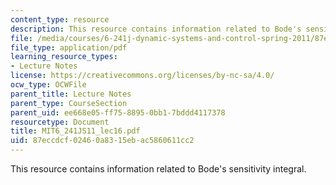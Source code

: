 ```yaml
---
content_type: resource
description: This resource contains information related to Bode's sensitivity integral.
file: /media/courses/6-241j-dynamic-systems-and-control-spring-2011/87eccdcf02460a8315ebac5860611cc2_MIT6_241JS11_lec16.pdf
file_type: application/pdf
learning_resource_types:
- Lecture Notes
license: https://creativecommons.org/licenses/by-nc-sa/4.0/
ocw_type: OCWFile
parent_title: Lecture Notes
parent_type: CourseSection
parent_uid: ee668e05-ff75-8895-0bb1-7bddd4117378
resourcetype: Document
title: MIT6_241JS11_lec16.pdf
uid: 87eccdcf-0246-0a83-15eb-ac5860611cc2
---
```

This resource contains information related to Bode's sensitivity integral.